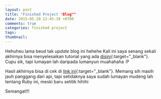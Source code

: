 ```yaml
---
layout: post
title: "Finished Project "Blog""
date: 2015-05-20 12:45:39 +0700
comments: true
categories: finished project
tags: 
thumbnail:
---
```


Hehuheu lama beud tak *update* blog ini hehehe Kali ini saya senang sekali akhirnya bisa menyelesaikan tutorial yang ada [disini][rubytutorial]{:target="_blank"}. Cupu sik, tapi lumayan lah daripada lumanyun muahahaha :P

Hasil akhirnya bisa di cek di [link ini][github]{:target="_blank"}. Memang sih masih jauh panggang dari api, tapi setidaknya saya sudah lumayan mudeng lah tentang Ruby ini, meski baru setitik hihihi

Semangat!!!


[github]: https://github.com/menikdp/blog
[rubytutorial]: http://guides.rubyonrails.org/index.html